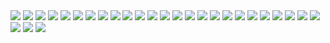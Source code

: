 <img src="http://xpy.calfhost.com/Images/%A8t%B2%CE%A4%C0%AAR%BBP%B3%5D%ADp(201410211148)-page-001.jpg">
<img src="http://xpy.calfhost.com/Images/%A8t%B2%CE%A4%C0%AAR%BBP%B3%5D%ADp(201410211148)-page-002.jpg">
<img src="http://xpy.calfhost.com/Images/%A8t%B2%CE%A4%C0%AAR%BBP%B3%5D%ADp(201410211148)-page-003.jpg">
<img src="http://xpy.calfhost.com/Images/%A8t%B2%CE%A4%C0%AAR%BBP%B3%5D%ADp(201410211148)-page-004.jpg">
<img src="http://xpy.calfhost.com/Images/%A8t%B2%CE%A4%C0%AAR%BBP%B3%5D%ADp(201410211148)-page-005.jpg">
<img src="http://xpy.calfhost.com/Images/%A8t%B2%CE%A4%C0%AAR%BBP%B3%5D%ADp(201410211148)-page-006.jpg">
<img src="http://xpy.calfhost.com/Images/%A8t%B2%CE%A4%C0%AAR%BBP%B3%5D%ADp(201410211148)-page-007.jpg">
<img src="http://xpy.calfhost.com/Images/%A8t%B2%CE%A4%C0%AAR%BBP%B3%5D%ADp(201410211148)-page-008.jpg">
<img src="http://xpy.calfhost.com/Images/%A8t%B2%CE%A4%C0%AAR%BBP%B3%5D%ADp(201410211148)-page-009.jpg">
<img src="http://xpy.calfhost.com/Images/%A8t%B2%CE%A4%C0%AAR%BBP%B3%5D%ADp(201410211148)-page-010.jpg">
<img src="http://xpy.calfhost.com/Images/%A8t%B2%CE%A4%C0%AAR%BBP%B3%5D%ADp(201410211148)-page-011.jpg">
<img src="http://xpy.calfhost.com/Images/%A8t%B2%CE%A4%C0%AAR%BBP%B3%5D%ADp(201410211148)-page-012.jpg">
<img src="http://xpy.calfhost.com/Images/%A8t%B2%CE%A4%C0%AAR%BBP%B3%5D%ADp(201410211148)-page-013.jpg">
<img src="http://xpy.calfhost.com/Images/%A8t%B2%CE%A4%C0%AAR%BBP%B3%5D%ADp(201410211148)-page-014.jpg">
<img src="http://xpy.calfhost.com/Images/%A8t%B2%CE%A4%C0%AAR%BBP%B3%5D%ADp(201410211148)-page-015.jpg">
<img src="http://xpy.calfhost.com/Images/%A8t%B2%CE%A4%C0%AAR%BBP%B3%5D%ADp(201410211148)-page-016.jpg">
<img src="http://xpy.calfhost.com/Images/%A8t%B2%CE%A4%C0%AAR%BBP%B3%5D%ADp(201410211148)-page-017.jpg">
<img src="http://xpy.calfhost.com/Images/%A8t%B2%CE%A4%C0%AAR%BBP%B3%5D%ADp(201410211148)-page-018.jpg">
<img src="http://xpy.calfhost.com/Images/%A8t%B2%CE%A4%C0%AAR%BBP%B3%5D%ADp(201410211148)-page-019.jpg">
<img src="http://xpy.calfhost.com/Images/%A8t%B2%CE%A4%C0%AAR%BBP%B3%5D%ADp(201410211148)-page-020.jpg">
<img src="http://xpy.calfhost.com/Images/%A8t%B2%CE%A4%C0%AAR%BBP%B3%5D%ADp(201410211148)-page-021.jpg">
<img src="http://xpy.calfhost.com/Images/%A8t%B2%CE%A4%C0%AAR%BBP%B3%5D%ADp(201410211148)-page-022.jpg">
<img src="http://xpy.calfhost.com/Images/%A8t%B2%CE%A4%C0%AAR%BBP%B3%5D%ADp(201410211148)-page-023.jpg">
<img src="http://xpy.calfhost.com/Images/%A8t%B2%CE%A4%C0%AAR%BBP%B3%5D%ADp(201410211148)-page-024.jpg">
<img src="http://xpy.calfhost.com/Images/%A8t%B2%CE%A4%C0%AAR%BBP%B3%5D%ADp(201410211148)-page-025.jpg">
<img src="http://xpy.calfhost.com/Images/%A8t%B2%CE%A4%C0%AAR%BBP%B3%5D%ADp(201410211148)-page-026.jpg">
<img src="http://xpy.calfhost.com/Images/%A8t%B2%CE%A4%C0%AAR%BBP%B3%5D%ADp(201410211148)-page-027.jpg">
<img src="http://xpy.calfhost.com/Images/%A8t%B2%CE%A4%C0%AAR%BBP%B3%5D%ADp(201410211148)-page-028.jpg">
